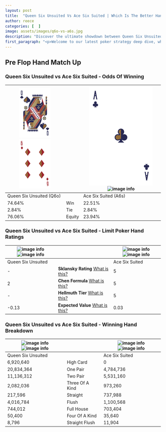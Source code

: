 ```yaml
---
layout: post
title:  "Queen Six Unsuited Vs Ace Six Suited | Which Is The Better Hand In Poker? A Complete Guide"
author: reece
categories: [  ]
image: assets/images/q6o-vs-a6s.jpg
description: "Discover the ultimate showdown between Queen Six Unsuited and Ace Six Suited in poker! Uncover the odds, strategies, and scenarios where one hand triumphs over the other. Get ready to up your poker game with this thrilling analysis."
first_paragraph: "<p>Welcome to our latest poker strategy deep dive, where we're pitting two distinct hands against each other in a high-stakes showdown: Queen Six Unsuited vs Ace Six Suited.</p><p>In the dynamic world of poker, every decision counts, and knowing which hand holds the upper hand is key to your success at the table.</p><p>In this article, we'll dissect these two hands, explore the scenarios where one dominates the other, and equip you with the knowledge to make strategic choices that can tip the odds in your favor.</p><p>Get ready to unravel the intriguing dynamics of these poker hands and elevate your game to new heights.</p>"
---
```




[comment]: # (sp0)

## Pre Flop Hand Match Up

<div class="table hand-ratings" markdown="1"> 



### Queen Six Unsuited vs Ace Six Suited - Odds Of Winning


    
| ![image info](assets/images/hand1/Q.png) ![image info](assets/images/hand1/6o.png) |  | ![image info](assets/images/hand2/A.png) ![image info](assets/images/hand2/6s.png) |
| -------- | -------- | -------- |
| Queen Six Unsuited (Q6o) |  | Ace Six Suited (A6s) |
| 74.64% | Win | 22.51% |
| 2.84% | Tie | 2.84% |
| 76.06% | Equity | 23.94% |




[comment]: # (sp1)



### Queen Six Unsuited vs Ace Six Suited - Limit Poker Hand Ratings


    
| ![image info](https://www.riverpairs.com/assets/images/hand1/Q.png) ![image info](https://www.riverpairs.com/assets/images/hand1/6o.png) |  | ![image info](https://www.riverpairs.com/assets/images/hand2/A.png) ![image info](https://www.riverpairs.com/assets/images/hand2/6s.png) |
| -------- | -------- | -------- |
| Queen Six Unsuited |  | Ace Six Suited |
| - | **Sklansky Rating** [What is this?](/sklansky-rating-explained) | 5 |
| 2 | **Chen Formula** [What is this?](/chen-formula-explained) | 5 |
| - | **Hellmuth Tier** [What is this?](/Hellmuth-tier-explained) | 5 |
| -0.13 | **Expected Value** [What is this?](/expected-value-explained) | 0.03 |




[comment]: # (sp2)



### Queen Six Unsuited vs Ace Six Suited - Winning Hand Breakdown


    
| ![image info](https://www.riverpairs.com/assets/images/hand1/Q.png) ![image info](https://www.riverpairs.com/assets/images/hand1/6o.png) |  | ![image info](https://www.riverpairs.com/assets/images/hand2/A.png) ![image info](https://www.riverpairs.com/assets/images/hand2/6s.png) |
| -------- | -------- | -------- |
| Queen Six Unsuited |  | Ace Six Suited |
| 6,920,640 | High Card | 0 |
| 20,834,364 | One Pair | 4,784,736 |
| 11,136,312 | Two Pair | 5,531,160 |
| 2,082,036 | Three Of A Kind | 973,260 |
| 217,596 | Straight | 737,988 |
| 4,016,784 | Flush | 1,100,568 |
| 744,012 | Full House | 703,404 |
| 50,400 | Four Of A Kind | 35,640 |
| 8,796 | Straight Flush | 11,904 |




[comment]: # (sp3)



</div>

[comment]: # (sp4)



[comment]: # (sp5)

